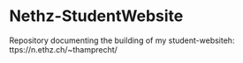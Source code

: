 # Nethz-StudentWebsite
Repository documenting the building of my student-websiteh: ttps://n.ethz.ch/~thamprecht/ 
